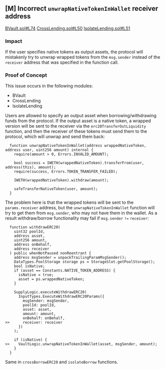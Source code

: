 ## [M] Incorrect `unwrapNativeTokenInWallet` receiver address

[BVault.sol#L74](repos/2024-07-benddao/src/modules/BVault.sol#L74) [CrossLending.sol#L50](repos/2024-07-benddao/src/modules/CrossLending.sol#L50) [IsolateLending.sol#L51](repos/2024-07-benddao/src/modules/IsolateLending.sol#L51)

### Impact

If the user specifies native tokens as output assets, the protocol will mistakenly try to unwrap wrapped tokens from the `msg.sender` instead of the `receiver` address that was specified in the function call.

### Proof of Concept

This issue occurs in the following modules:

- BVault
- CrossLending
- IsolateLending

Users are allowed to specify an output asset when borrowing/withdrawing funds from the protocol. If the output asset is a native token, a wrapped version will be sent to the receiver via the `erc20TransferOutLiquidity` function, and then the receiver of these tokens must send them to the protocol, which will unwrap and send them back:

```solidity
  function unwrapNativeTokenInWallet(address wrappedNativeToken, address user, uint256 amount) internal {
    require(amount > 0, Errors.INVALID_AMOUNT);

    bool success = IWETH(wrappedNativeToken).transferFrom(user, address(this), amount);
    require(success, Errors.TOKEN_TRANSFER_FAILED);

    IWETH(wrappedNativeToken).withdraw(amount);

    safeTransferNativeToken(user, amount);
  }
```

The problem here is that the wrapped tokens will be sent to the `params.receiver` address, but the `unwrapNativeTokenInWallet` function will try to get them from `msg.sender`, who may not have them in the wallet. As a result withdraw/borrow functionality may fail if `msg.sender` `!=` `receiver`:

```solidity
  function withdrawERC20(
    uint32 poolId,
    address asset,
    uint256 amount,
    address onBehalf,
    address receiver
  ) public whenNotPaused nonReentrant {
    address msgSender = unpackTrailingParamMsgSender();
    DataTypes.PoolStorage storage ps = StorageSlot.getPoolStorage();
    bool isNative;
    if (asset == Constants.NATIVE_TOKEN_ADDRESS) {
      isNative = true;
      asset = ps.wrappedNativeToken;
    }

    SupplyLogic.executeWithdrawERC20(
      InputTypes.ExecuteWithdrawERC20Params({
        msgSender: msgSender,
        poolId: poolId,
        asset: asset,
        amount: amount,
        onBehalf: onBehalf,
>>      receiver: receiver
      })
    );

    if (isNative) {
>>    VaultLogic.unwrapNativeTokenInWallet(asset, msgSender, amount);
    }
  }
```

Same in `crossBorrowERC20` and `isolateBorrow` functions.




